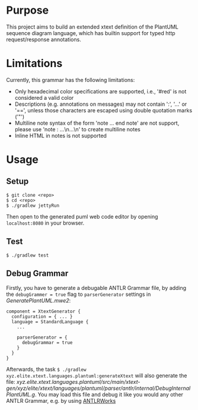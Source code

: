 # Purpose

This project aims to build an extended xtext definition of the PlantUML sequence diagram
language, which has builtin support for typed http request/response annotations.

# Limitations

Currently, this grammar has the following limitations:

- Only hexadecimal color specifications are supported, i.e., '#red' is not considered a valid color
- Descriptions (e.g. annotations on messages) may not contain ':', '...' or '==', unless those characters are escaped using double quotation marks ('"')
- Multiline note syntax of the form 'note ... end note' are not support, please use 'note : ...\n...\n' to create multiline notes
- Inline HTML in notes is not supported

# Usage

## Setup

```
$ git clone <repo>
$ cd <repo>
$ ./gradlew jettyRun
```

Then open to the generated puml web code editor by opening `localhost:8080` in your browser.

## Test

```
$ ./gradlew test
```

## Debug Grammar

Firstly, you have to generate a debugable ANTLR Grammar file, by adding the `debugGrammer = true`
flag to `parserGenerator` settings in _GeneratePlantUML.mwe2_:

```
component = XtextGenerator {
  configuration = { ... }
  language = StandardLanguage {
    ...

    parserGenerator = {
      debugGrammar = true
    }
  }
}
```

Afterwards, the task `$ ./gradlew xyz.elite.xtext.languages.plantuml:generateXtext` will also generate
the file: _xyz.elite.xtext.languages.plantuml/src/main/xtext-gen/xyz/elite/xtext/languages/plantuml/parser/antlr/internal/DebugInternalPlantUML.g_.
You may load this file and debug it like you would any other ANTLR Grammar, e.g. by using [ANTLRWorks](https://www.antlr3.org/works/)
